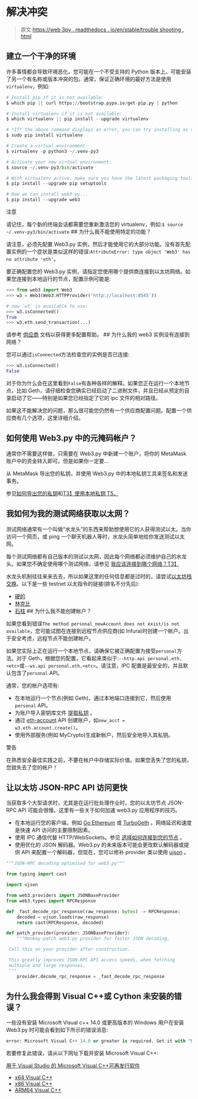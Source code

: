 # 解决冲突

> 原文:[https://web 3py . readthedocs . io/en/stable/trouble shooting . html](https://web3py.readthedocs.io/en/stable/troubleshooting.html)

 ## 建立一个干净的环境

许多事情都会导致环境恶化。您可能在一个不受支持的 Python 版本上。可能安装了另一个有名称或版本冲突的包。通常，保证正确环境的最好方法是使用`virtualenv`，例如:

```py
# Install pip if it is not available:
$ which pip || curl https://bootstrap.pypa.io/get-pip.py | python

# Install virtualenv if it is not available:
$ which virtualenv || pip install --upgrade virtualenv

# *If* the above command displays an error, you can try installing as root:
$ sudo pip install virtualenv

# Create a virtual environment:
$ virtualenv -p python3 ~/.venv-py3

# Activate your new virtual environment:
$ source ~/.venv-py3/bin/activate

# With virtualenv active, make sure you have the latest packaging tools
$ pip install --upgrade pip setuptools

# Now we can install web3.py...
$ pip install --upgrade web3 
```

注意

请记住，每个新的终端会话都需要您重新激活您的 virtualenv，例如:`$ source ~/.venv-py3/bin/activate`  ## 为什么我不能使用特定的功能？

请注意，必须先配置 Web3.py 实例，然后才能使用它的大部分功能。没有首先配置实例的一个症状是类似这样的错误:`AttributeError: type object 'Web3' has no attribute 'eth'`。

要正确配置您的 Web3.py 实例，请指定您使用哪个提供商连接到以太坊网络。如果您连接到本地运行的节点，配置示例可能是:

```py
>>> from web3 import Web3
>>> w3 = Web3(Web3.HTTPProvider('http://localhost:8545'))

# now `w3` is available to use:
>>> w3.isConnected()
True
>>> w3.eth.send_transaction(...) 
```

请参考 [供应商](providers.html#providers) 文档以获得更多配置帮助。  ## 为什么我的 web3 实例没有连接到网络？

您可以通过`isConnected`方法检查您的实例是否已连接:

```py
>>> w3.isConnected()
False 
```

对于你为什么会在这里看到`False`有各种各样的解释。如果您正在运行一个本地节点，比如 Geth，请仔细检查您确实已经启动了二进制文件，并且已经从预定的目录启动了它——特别是如果您已经指定了它的 ipc 文件的相对路径。

如果这不能解决您的问题，那么很可能您仍然有一个供应商配置问题。配置一个供应商有几个选项，这里详细介绍[](providers.html#providers)。 

## 如何使用 Web3.py 中的元掩码帐户？

通常你不需要这样做，只需要在 Web3.py 中新建一个账户，将你的 MetaMask 账户中的资金转入即可。但是如果你一定要…

从 MetaMask 导出您的私钥，并使用 Web3.py 中的本地私钥工具来签名和发送事务。

参见[如何导出您的私钥](https://ethereum.stackexchange.com/questions/33053/what-is-a-private-key-in-an-ethereum-wallet-like-metamask-and-how-do-i-find-it)和[T3】使用本地私钥 T5。](web3.eth.account.html#eth-account)

 ## 我如何为我的测试网络获取以太网？

测试网络通常有一个叫做“水龙头”的东西来帮助想使用它的人获得测试以太。当你访问一个网页，或 ping 一个聊天机器人等时，水龙头简单地给你发送测试以太网。

每个测试网络都有自己版本的测试以太网，因此每个网络都必须维护自己的水龙头。如果您不确定使用哪个测试网络，请参见 [我应该连接到哪个网络？T3】](node.html#choosing-network)

水龙头机制往往来来去去，所以如果这里的任何信息都是过时的，请尝试[以太坊栈交换](https://ethereum.stackexchange.com/)。以下是一些 testnet 以太指令的链接(排名不分先后):

*   [硬的](https://github.com/kovan-testnet/faucet)
*   [林克比](https://www.rinkeby.io/#faucet)
*   [石柱](https://www.reddit.com/r/ethdev/comments/72ltwj/the_new_if_you_need_some_ropsten_testnet_ethers/)  ## 为什么我不能创建帐户？

如果您看到错误`The method personal_newAccount does not exist/is not available`，您可能试图在连接到远程节点供应商(如 Infura)时创建一个帐户。出于安全考虑，远程节点不能创建帐户。

如果您实际上正在运行一个本地节点，请确保它被正确配置为接受`personal`方法。对于 Geth，根据您的配置，它看起来类似于:`--http.api personal,eth,<etc>`或`--ws.api personal,eth,<etc>`。请注意，IPC 配置是最安全的，并且默认包含了`personal` API。

通常，您的帐户选项有:

*   在本地运行一个节点(例如 Geth)，通过本地端口连接到它，然后使用`personal` API。
*   为账户导入密钥库文件 [提取私钥](web3.eth.account.html#extract-geth-pk) 。
*   通过 [eth-account](web3.eth.account.html#eth-account) API 创建账户，如`new_acct = w3.eth.account.create()`。
*   使用外部服务(例如 MyCrypto)生成新帐户，然后安全地导入其私钥。

警告

在熟悉安全最佳实践之前，不要在帐户中存储实际价值。如果您丢失了您的私钥，您就失去了您的帐户！ 

## 让以太坊 JSON-RPC API 访问更快

当获取多个大型请求时，尤其是在运行批处理作业时，您的以太坊节点 JSON-RPC API 可能会很慢。这里有一些关于如何加速 web3.py 应用程序的技巧。

*   在本地运行您的客户端，例如 [Go Ethereum](https://github.com/ethereum/go-ethereum) 或 [TurboGeth](https://github.com/ledgerwatch/turbo-geth) 。网络延迟和速度是快速 API 访问的主要限制因素。
*   使用 IPC 通信代替 HTTP/WebSockets。参见 [选择如何连接到您的节点](providers.html#choosing-provider) 。
*   使用优化的 JSON 解码器。Web3.py 的未来版本可能会更改默认解码器或提供 API 来配置一个解码器，但现在，您可以修补 provider 类以使用 [ujson](https://pypi.org/project/ujson/) 。

```py
"""JSON-RPC decoding optimised for web3.py"""

from typing import cast

import ujson

from web3.providers import JSONBaseProvider
from web3.types import RPCResponse

def _fast_decode_rpc_response(raw_response: bytes) -> RPCResponse:
    decoded = ujson.loads(raw_response)
    return cast(RPCResponse, decoded)

def patch_provider(provider: JSONBaseProvider):
    """Monkey-patch web3.py provider for faster JSON decoding.

 Call this on your provider after construction.

 This greatly improves JSON-RPC API access speeds, when fetching
 multiple and large responses.
 """
    provider.decode_rpc_response = _fast_decode_rpc_response 
```

## 为什么我会得到 Visual C++或 Cython 未安装的错误？

一些没有安装 Microsoft Visual c++ 14.0 或更高版本的 Windows 用户在安装 Web3.py 时可能会看到如下所示的错误消息:

```py
error: Microsoft Visual C++ 14.0 or greater is required. Get it with "Microsoft C++ Build Tools": https://visualstudio.microsoft.com/visual-cpp-build-tools/ 
```

若要修复此错误，请从以下网址下载并安装 Microsoft Visual C++:

[用于 Visual Studio 的 Microsoft Visual C++可再发行软件](https://visualstudio.microsoft.com/downloads/#microsoft-visual-c-redistributable-for-visual-studio-2019)

*   [x64 Visual C++](https://aka.ms/vs/16/release/VC_redist.x64.exe)
*   [x86 Visual C++](https://aka.ms/vs/16/release/VC_redist.x86.exe)
*   [ARM64 Visual C++](https://aka.ms/vs/16/release/VC_redist.arm64.exe)